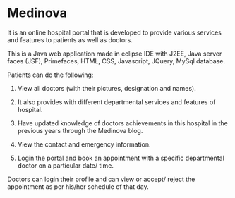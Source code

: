 # Medinova 
It is an online hospital portal that is developed to provide various services and features to patients as well as doctors.

This is a Java web application made in eclipse IDE with J2EE, Java server
faces (JSF), Primefaces, HTML, CSS, Javascript, JQuery, MySql database.

Patients can do the following:
 1. View all doctors (with their pictures, designation and names).
 2. It also provides with different departmental services and features of hospital.

 3. Have updated knowledge of doctors achievements in this hospital in the previous years through the Medinova blog.
 4. View the contact and emergency information.
 5. Login the portal and book an appointment with a specific departmental doctor on a particular date/ time. 


 Doctors can login their profile and can view or accept/ reject the appointment as per his/her schedule of that day.
